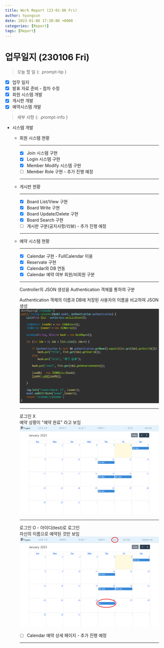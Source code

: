 ```yaml
---
title: Work Report (23-01-06 Fri)
author: hyungsun
date: 2023-01-06 17:30:00 +0900
categories: [Report]
tags: [Report]
---
```


# 업무일지 (230106 Fri)

> 오늘 할 일
{: .prompt-tip }
  + [x] 업무 일지
  + [x] 발표 자료 준비 - 점차 수정
  + [x] 회원 시스템 개발
  + [x] 게시판 개발
  + [x] 예약시스템 개발

> 세부 사항
{: .prompt-info }
- 시스템 개발
   - 회원 시스템 현황

      ---
      + [x] Join 시스템 구현
      + [x] Login 시스템 구현
      + [x] Member Modify 시스템 구현
      + [ ] Member Role 구현 - 추가 진행 예정

      ---

   - 게시판 현황

      ---
      + [x] Board List/View 구현
      + [x] Board Write 구현
      + [x] Board Update/Delete 구현
      + [x] Board Search 구현
      + [ ] 게시판 구분(공지사항/리뷰) - 추가 진행 예정

      ---
   - 예약 시스템 현황

      ---
      + [x] Calendar 구현 - FullCalendar 이용
      + [x] Reservate 구현
      + [x] Calendar와 DB 연동
      + [x] Calendar 예약 여부 회원/비회원 구분

      ---
      Controller의 JSON 생성을 Authentication 객체를 통하여 구분<br>

      Authentication 객체의 이름과 DB에 저장된 사용자의 이름을 비교하여 JSON 생성
      ![calendar controller](/assets/img/screenshot/calendar-auth3.png)

      ---
      로그인 X<br>
      예약 상황이 "예약 완료" 라고 보임
      ![calendar auth2](/assets/img/screenshot/calendar-auth2.png)

      ---
      로그인 O - 아이디(test)로 로그인<br>
      자신의 이름으로 예약된 것만 보임
      ![calendar auth1](/assets/img/screenshot/calendar-auth1.png)

      + [ ] Calendar 예약 상세 페이지 - 추가 진행 예정

      ---
   
   
